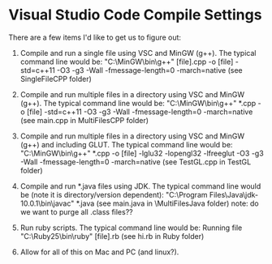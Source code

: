 # Visual Studio Code Compile Settings
There are a few items I'd like to get us to figure out:

1. Compile and run a single file using VSC and MinGW (g++). The typical command line would be:
"C:\MinGW\bin\g++" \[file\].cpp  -o \[file\]  -std=c++11 -O3 -g3 -Wall -fmessage-length=0 -march=native
(see SingleFileCPP folder)

2. Compile and run multiple files in a directory using VSC and MinGW (g++). The typical command line would be:
"C:\MinGW\bin\g++" *.cpp  -o \[file\]  -std=c++11 -O3 -g3 -Wall -fmessage-length=0 -march=native
(see main.cpp in MultiFilesCPP folder)

3. Compile and run multiple files in a directory using VSC and MinGW (g++) and including GLUT. The typical command line would be:
"C:\MinGW\bin\g++" *.cpp  -o \[file\] -lglu32 -lopengl32 -lfreeglut -O3 -g3 -Wall -fmessage-length=0 -march=native
(see TestGL.cpp in TestGL folder)

4. Compile and run *.java files using JDK.  The typical command line would be (note it is directory/version dependent):
"C:\Program Files\Java\jdk-10.0.1\bin\javac" *.java
(see main.java in \MultiFilesJava folder)
note: do we want to purge all .class files??

5. Run ruby scripts. The typical command line would be:
Running file "C:\Ruby25\bin\ruby" \[file\].rb
(see hi.rb in Ruby folder)


6. Allow for all of this on Mac and PC (and linux?).
